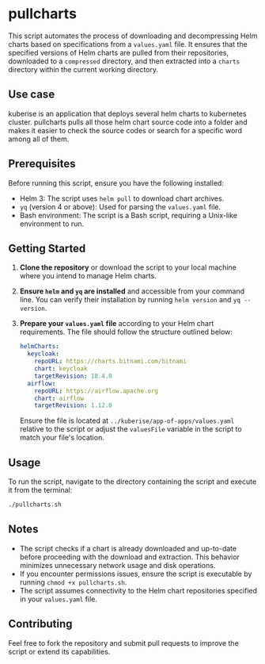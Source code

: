 # pullcharts

This script automates the process of downloading and decompressing Helm charts based on specifications from a `values.yaml` file. It ensures that the specified versions of Helm charts are pulled from their repositories, downloaded to a `compressed` directory, and then extracted into a `charts` directory within the current working directory.

## Use case

kuberise is an application that deploys several helm charts to kubernetes cluster. pullcharts pulls all those helm chart source code into a folder and makes it easier to check the source codes or search for a specific word among all of them.

## Prerequisites

Before running this script, ensure you have the following installed:

- Helm 3: The script uses `helm pull` to download chart archives.
- `yq` (version 4 or above): Used for parsing the `values.yaml` file.
- Bash environment: The script is a Bash script, requiring a Unix-like environment to run.

## Getting Started

1. **Clone the repository** or download the script to your local machine where you intend to manage Helm charts.

2. **Ensure `helm` and `yq` are installed** and accessible from your command line. You can verify their installation by running `helm version` and `yq --version`.

3. **Prepare your `values.yaml` file** according to your Helm chart requirements. The file should follow the structure outlined below:

    ```yaml
    helmCharts:
      keycloak:
        repoURL: https://charts.bitnami.com/bitnami
        chart: keycloak
        targetRevision: 18.4.0
      airflow:
        repoURL: https://airflow.apache.org
        chart: airflow
        targetRevision: 1.12.0
    ```

    Ensure the file is located at `../kuberise/app-of-apps/values.yaml` relative to the script or adjust the `valuesFile` variable in the script to match your file's location.

## Usage

To run the script, navigate to the directory containing the script and execute it from the terminal:

```bash
./pullcharts.sh
```

## Notes

- The script checks if a chart is already downloaded and up-to-date before proceeding with the download and extraction. This behavior minimizes unnecessary network usage and disk operations.
- If you encounter permissions issues, ensure the script is executable by running `chmod +x pullcharts.sh`.
- The script assumes connectivity to the Helm chart repositories specified in your `values.yaml` file.

## Contributing

Feel free to fork the repository and submit pull requests to improve the script or extend its capabilities.
